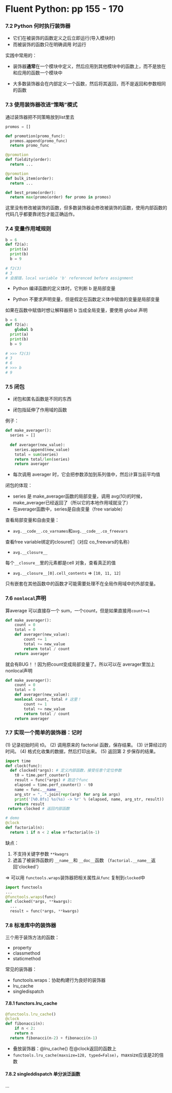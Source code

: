 # Fluent Python: pp 155 - 170

### 7.2 Python 何时执行装饰器

- 它们在被装饰的函数定义之后立即运行(导入模块时)
- 而被装饰的函数只在明确调用 时运行

实践中常用的：

- 装饰器**通常**在一个模块中定义，然后应用到其他模块中的函数上，而不是放在和应用的函数一个模块中

- 大多数装饰器会在内部定义一个函数，然后将其返回，而不是返回和参数相同的函数

### 7.3 使用装饰器改进“策略”模式

通过装饰器把不同策略放到list里去

```python
promos = []

def promotion(promo_func):
  promos.append(promo_func)
  return promo_func

@promotion
def fieldity(order):
  return ...

@promotion
def bulk_item(order):
  return ...

def best_promo(order):
  return max(promo(order) for promo in promos)
```



这里没有修改被装饰的函数，但多数装饰器会修改被装饰的函数，使用内部函数的代码几乎都要靠闭包才能正确运作。



### 7.4 变量作用域规则

```python
b = 6
def f2(a):
  print(a)
  print(b)
  b = 9
  
# f2(3)
# 3
# 会报错，local variable 'b' referenced before assignment
```

- Python 编译函数的定义体时，它判断 b 是局部变量

- Python 不要求声明变量，但是假定在函数定义体中赋值的变量是局部变量

如果在函数中赋值时想让解释器把 b 当成全局变量，要使用 global 声明

```python
b = 6
def f2(a):
	global b
  print(a)
  print(b)
  b = 9
  
# >>> f2(3)
# 3
# 6
# >>> b
# 9
```



### 7.5 闭包

- 闭包和匿名函数是不同的东西

- 闭包指延伸了作用域的函数

例子：

```python
def make_averager():
  series = []
  
  def averager(new_value):
    series.append(new_value)
    total = sum(series)
    return total/len(series)
 	return averager
```

- 每次调用 averager 时，它会把参数添加到系列值中，然后计算当前平均值

闭包的体现：

- series 是 make_averager函数的局部变量，调用 avg(10)的时候，make_averager已经返回了（所以它的本地作用域就没了）
- 在averager函数中，series是自由变量（free variable）

查看局部变量和自由变量：

- `avg.__code__.co_varnames`和`avg.__code__.co_freevars` 

查看free variable绑定的closure们（对应 co_freevars的名称）

- `avg.__closure__`

每个`__closure__`里的元素都是cell 对象，查看真正的值

- `avg.__closure__[0].cell_contents` => `[10, 11, 12]`

只有嵌套在其他函数中的函数才可能需要处理不在全局作用域中的外部变量。



### 7.6 `nonlocal`声明

算average 可以直接存一个 sum，一个count，但是如果直接用`count+=1`

```python
def make_averager():
	count = 0
	total = 0
	def averager(new_value):
		count += 1
		total += new_value
		return total / count
	return averager
```

就会有BUG！！因为把count变成局部变量了。所以可以在 averager里加上 nonlocal声明

```python
def make_averager():
	count = 0
	total = 0
	def averager(new_value):
    nonlocal count, total # 这里！
		count += 1
		total += new_value
		return total / count
	return averager
```



### 7.7 实现一个简单的装饰器：记时

(1) 记录初始时间 t0。
 (2) 调用原来的 factorial 函数，保存结果。 (3) 计算经过的时间。
 (4) 格式化收集的数据，然后打印出来。
 (5) 返回第 2 步保存的结果。

```python
import time
def clock(func):
  def clocked(*args): # 定义内部函数，接受任意个定位参数
    t0 = time.perf_counter()
    result = func(*args) # 跑这个func
    elapsed = time.perf_counter() - t0
    name = func.__name__
    arg_str = ", ".join(repr(arg) for arg in args)
    print('[%0.8fs] %s(%s) -> %r' % (elapsed, name, arg_str, result))
    return result
 return clocked # 返回内部函数

# demo
@clock
def factorial(n):
  return 1 if n < 2 else n*factorial(n-1)
```

缺点：

1. 不支持关键字参数 `**kwagrs`
2. 遮盖了被装饰函数的 `__name__`和 `__doc__`函数 （`factorial.__name__`返回'clocked'）

=> 可以用 `functools.wraps`装饰器把相关属性从`func` 复制到`clocked`中

```python
import functools
...
@functools.wraps(func)
def clocked(*args, **kwargs):
  ...
  result = func(*args, **kwargs)
```



### 7.8 标准库中的装饰器

三个用于装饰方法的函数：

- property
- classmethod
- staticmethod

常见的装饰器：

- functools.wraps：协助构建行为良好的装饰器
- lru_cache 
- singledispatch



#### 7.8.1 functors.lru_cache

```python
@functools.lru_cache()
@clock
def fibonacci(n):
	if n < 2:
    return n
  return fibonacci(n-2) + fibonacci(n-1)
```

- 叠放装饰器：@lru_cache() 在@clock返回的函数上
- `functools.lru_cache(maxsize=128, typed=False)`，maxsize应该是2的倍数



#### 7.8.2 singleddispatch 单分派泛函数

...
